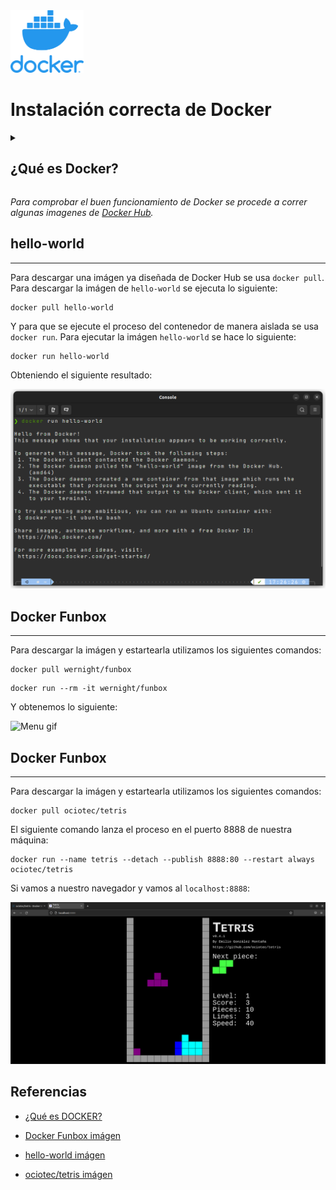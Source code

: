 

<img src="img/dockerLogo.webp" height="100">

# Instalación correcta de Docker



<details close>
 <summary> <h2>¿Qué es Docker? </h2>  </summary> 

Docker es un proyecto de código abierto, que utiliza el kernel de Linux, utilizado principalmente para la automatización del despliegue de aplicaciones. 

</details>

*Para comprobar el buen funcionamiento de Docker se procede a correr algunas imagenes de [Docker Hub](https://hub.docker.com/).*

## **hello-world**

---

Para descargar una imágen ya diseñada de Docker Hub se usa `docker pull`. Para descargar la imágen de `hello-world` se ejecuta lo siguiente: 

```docker
docker pull hello-world
```

Y para que se ejecute el proceso del contenedor de manera aislada se usa `docker run`. Para ejecutar la imágen `hello-world` se hace lo siguiente: 

```docker
docker run hello-world
```

Obteniendo el siguiente resultado: 

![Run hello world](img/runHelloWorld.png)

## **Docker Funbox**

---

Para descargar la imágen y estartearla utilizamos los siguientes comandos:
```docker
docker pull wernight/funbox
```

```docker
docker run --rm -it wernight/funbox
```

Y obtenemos lo siguiente:

![Menu gif](img/menu.gif)

## **Docker Funbox**

---

Para descargar la imágen y estartearla utilizamos los siguientes comandos:

```docker
docker pull ociotec/tetris
```

El siguiente comando lanza el proceso en el puerto 8888 de nuestra máquina: 

```docker
docker run --name tetris --detach --publish 8888:80 --restart always ociotec/tetris
```

Si vamos a nuestro navegador y vamos al `localhost:8888`:

![Resultado tetris](img/resultadotetris.png)

## Referencias

- [¿Qué es DOCKER?](https://www.redhat.com/es/topics/containers/what-is-docker )

- [Docker Funbox imágen](https://hub.docker.com/r/wernight/funbox)

- [hello-world imágen](https://hub.docker.com/_/hello-world)

- [ociotec/tetris imágen](https://hub.docker.com/r/ociotec/tetris)

